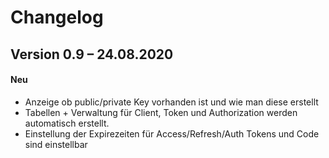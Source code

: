 Changelog
=========

Version 0.9 – 24.08.2020
--------------------------

#### Neu

* Anzeige ob public/private Key vorhanden ist und wie man diese erstellt
* Tabellen + Verwaltung für Client, Token und Authorization werden automatisch erstellt.
* Einstellung der Expirezeiten für Access/Refresh/Auth Tokens und Code sind einstellbar
